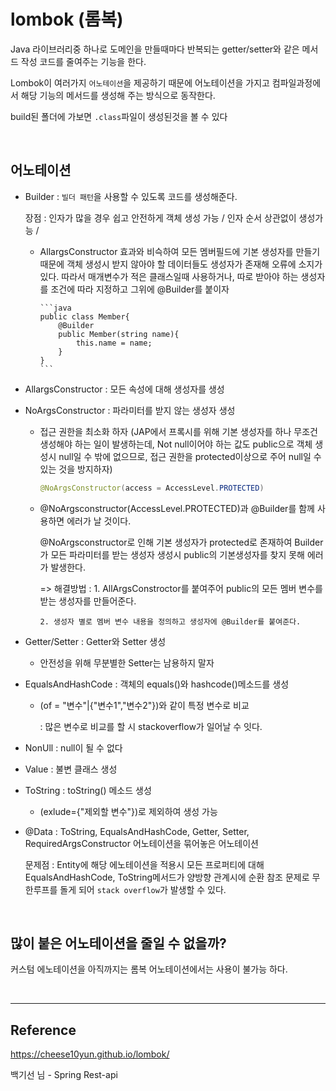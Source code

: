 # lombok (롬복)

Java 라이브러리중 하나로 도메인을 만들때마다 반복되는 getter/setter와 같은 메서드 작성 코드를 줄여주는 기능을 한다.

Lombok이 여러가지 `어노테이션`을 제공하기 때문에 어노테이션을 가지고 컴파일과정에서 해당 기능의 메서드를 생성해 주는 방식으로 동작한다.

build된 폴더에 가보면 `.class`파일이 생성된것을 볼 수 있다

<br>

## 어노테이션

- Builder : `빌더 패턴`을 사용할 수 있도록 코드를 생성해준다.

  장점 : 인자가 많을 경우 쉽고 안전하게 객체 생성 가능 / 인자 순서 상관없이 생성가능 /

  - AllargsConstructor 효과와 비슥하여 모든 멤버필드에 기본 생성자를 만들기 때문에 객체 생성시 받지 않아야 할 데이터들도 생성자가 존재해 오류에 소지가 있다.
    따라서 매개변수가 적은 클래스일때 사용하거나, 따로 받아야 하는 생성자를 조건에 따라 지정하고 그위에 @Builder를 붙이자

        ```java
        public class Member{
            @Builder
            public Member(string name){
                this.name = name;
            }
        }
        ```

- AllargsConstructor : 모든 속성에 대해 생성자를 생성
- NoArgsConstructor : 파라미터를 받지 않는 생성자 생성

  - 접근 권한을 최소화 하자 (JAP에서 프록시를 위해 기본 생성자를 하나 무조건 생성해야 하는 일이 발생하는데, Not null이어야 하는 값도 public으로 객체 생성시 null일 수 밖에 없으므로, 접근 권한을 protected이상으로 주어 null일 수 있는 것을 방지하자)

    ```java
    @NoArgsConstructor(access = AccessLevel.PROTECTED)
    ```

  - @NoArgsconstructor(AccessLevel.PROTECTED)과 @Builder를 함께 사용하면 에러가 날 것이다.

    @NoArgsconstructor로 인해 기본 생성자가 protected로 존재하여 Builder가 모든 파라미터를 받는 생성자 생성시 public의 기본생성자를 찾지 못해 에러가 발생한다.

    => 해결방법 : 1. AllArgsConstroctor를 붙여주어 public의 모든 멤버 변수를 받는 생성자를 만들어준다.

        2. 생성자 별로 멤버 변수 내용을 정의하고 생성자에 @Builder를 붙여준다.

- Getter/Setter : Getter와 Setter 생성

  - 안전성을 위해 무분별한 Setter는 남용하지 말자

- EqualsAndHashCode : 객체의 equals()와 hashcode()메소드를 생성

  - (of = "변수"|{"변수1","변수2"})와 같이 특정 변수로 비교

    : 많은 변수로 비교를 할 시 stackoverflow가 일어날 수 잇다.

- NonUll : null이 될 수 없다
- Value : 불변 클래스 생성
- ToString : toString() 메소드 생성

  - (exlude={"제외할 변수"})로 제외하여 생성 가능

- @Data : ToString, EqualsAndHashCode, Getter, Setter, RequiredArgsConstructor 어노테이션을 묶어놓은 어노테이션

  문제점 : Entity에 해당 에노테이션을 적용시 모든 프로퍼티에 대해 EqualsAndHashCode, ToString메서드가 양방향 관계시에 순환 참조 문제로 무한루프를 돌게 되어 `stack overflow`가 발생할 수 있다.

<br>

## 많이 붙은 어노테이션을 줄일 수 없을까?

커스텀 에노테이션을 아직까지는 롬복 어노테이션에서는 사용이 불가능 하다.

<br>

---

## Reference

https://cheese10yun.github.io/lombok/

백기선 님 - Spring Rest-api
